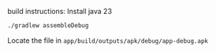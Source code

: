 build instructions:
Install java 23
```bash
./gradlew assembleDebug
```

Locate the file in `app/build/outputs/apk/debug/app-debug.apk`

